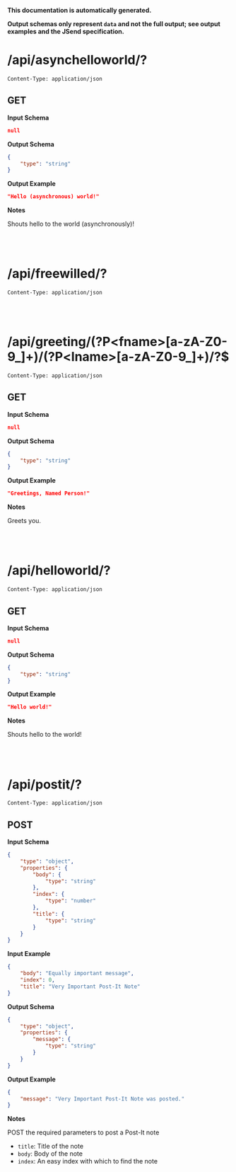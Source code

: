 **This documentation is automatically generated.**

**Output schemas only represent `data` and not the full output; see output examples and the JSend specification.**

# /api/asynchelloworld/?

    Content-Type: application/json

## GET


**Input Schema**
```json
null
```



**Output Schema**
```json
{
    "type": "string"
}
```


**Output Example**
```json
"Hello (asynchronous) world!"
```


**Notes**

Shouts hello to the world (asynchronously)!



<br>
<br>

# /api/freewilled/?

    Content-Type: application/json



<br>
<br>

# /api/greeting/\(?P\<fname\>\[a\-zA\-Z0\-9\_\]\+\)/\(?P\<lname\>\[a\-zA\-Z0\-9\_\]\+\)/?$

    Content-Type: application/json

## GET


**Input Schema**
```json
null
```



**Output Schema**
```json
{
    "type": "string"
}
```


**Output Example**
```json
"Greetings, Named Person!"
```


**Notes**

Greets you.



<br>
<br>

# /api/helloworld/?

    Content-Type: application/json

## GET


**Input Schema**
```json
null
```



**Output Schema**
```json
{
    "type": "string"
}
```


**Output Example**
```json
"Hello world!"
```


**Notes**

Shouts hello to the world!



<br>
<br>

# /api/postit/?

    Content-Type: application/json

## POST


**Input Schema**
```json
{
    "type": "object", 
    "properties": {
        "body": {
            "type": "string"
        }, 
        "index": {
            "type": "number"
        }, 
        "title": {
            "type": "string"
        }
    }
}
```


**Input Example**
```json
{
    "body": "Equally important message", 
    "index": 0, 
    "title": "Very Important Post-It Note"
}
```


**Output Schema**
```json
{
    "type": "object", 
    "properties": {
        "message": {
            "type": "string"
        }
    }
}
```


**Output Example**
```json
{
    "message": "Very Important Post-It Note was posted."
}
```


**Notes**

POST the required parameters to post a Post-It note

* `title`: Title of the note
* `body`: Body of the note
* `index`: An easy index with which to find the note



